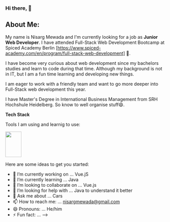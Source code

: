 ### Hi there, 👋

## About Me:

My name is Nisarg Mewada and I'm currently looking for a job as **Junior Web Developer**. I have attended Full-Stack Web Development Bootcamp at Spiced Academy Berlin [https://www.spiced-academy.com/en/program/full-stack-web-development] 🌱. 

I have become very curious about web development since my bachelors studies and learn to code during that time. Although my background is not in IT, but I am a fun time learning and developing new things.

I am eager to work with a friendly team and want to go more deeper into Full-Stack web development this year. 

I have Master's Degree in International Business Management from SRH Hochshule Heidelberg. So know to well organise stuff😄.

**Tech Stack**

Tools I am using and learnig to use:

<img src="https://user-images.githubusercontent.com/73109141/148652129-f16146ce-42d3-4393-8025-739144ab52ce.png" height="80" width="50">

Here are some ideas to get you started:

- 🔭 I’m currently working on ... Vue.jS
- 🌱 I’m currently learning ... Java
- 👯 I’m looking to collaborate on ... Vue.js
- 🤔 I’m looking for help with ... Java to understand it better
- 💬 Ask me about ... Cars
- 📫 How to reach me: ... nisargmewada@gmail.com
- 😄 Pronouns: ... He/him
- ⚡ Fun fact: ... 
-->
